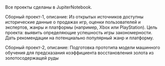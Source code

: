 Все проекты сделаны в JupiterNotebook.

Сборный проект-1, описание:
Из открытых источников доступны исторические данные о продажах игр, оценки пользователей и экспертов, жанры и платформы (например, Xbox или PlayStation). Цель проекта: выявить определяющие успешность игры закономерности. Дать рекомендации на потенциально популярный жанр и платформу.


Сборный проект-2, описание:
Подготовка прототипа модели машинного обучения для предсказания коэффициента восстановления золота из золотосодержащей руды
